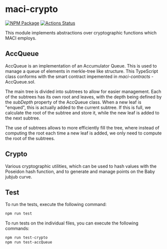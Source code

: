 # maci-crypto

[![NPM Package][crypto-npm-badge]][crypto-npm-link]
[![Actions Status][crypto-actions-badge]][crypto-actions-link]

This module implements abstractions over cryptographic functions which MACI
employs. 

## AccQueue 

AccQueue is an implementation of an Accumulator Queue. This is used to manage a queue of elements in merkle-tree like structure. This TypeScript class conforms with the smart contract impemented in *maci-contracts* - AccQueue.sol. 

The main tree is divided into subtrees to allow for easier management. Each of the subtrees has its own root and leaves, with the depth being defined by the *subDepth* property of the AccQueue class. When a new leaf is "enqued", this is actually added to the current subtree. If this is full, we calculate the root of the subtree and store it, while the new leaf is added to the next subtree. 

The use of subtrees allows to more efficiently fill the tree, where instead of computing the root each time a new leaf is added, we only need to compute the root of the subtrees.

## Crypto

Various cryptographic utilities, which can be used to hash values with the Poseidon hash function, and to generate and manage points on the Baby jubjub curve.

## Test

To run the tests, execute the following command:

```bash 
npm run test
```
To run tests on the individual files, you can execute the following commands:

```bash
npm run test-crypto
npm run test-accQueue
```
[crypto-npm-badge]: https://img.shields.io/npm/v/maci-crypto.svg
[crypto-npm-link]: https://www.npmjs.com/package/maci-crypto
[crypto-actions-badge]: https://github.com/privacy-scaling-explorations/maci/actions/workflows/crypto-build.yml/badge.svg
[crypto-actions-link]: https://github.com/privacy-scaling-explorations/maci/actions?query=workflow%3Acrypto
